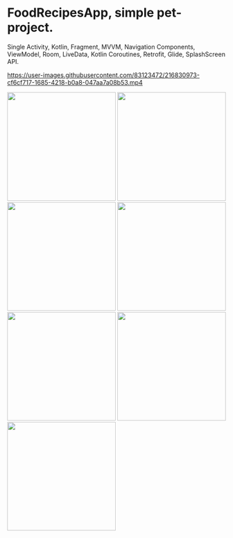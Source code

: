 ﻿# FoodRecipesApp, simple pet-project.

Single Activity, Kotlin, Fragment, MVVM, Navigation Components, ViewModel, Room, LiveData, Kotlin Coroutines, Retrofit, Glide, SplashScreen API. 

https://user-images.githubusercontent.com/83123472/216830973-cf6cf717-1685-4218-b0a8-047aa7a08b53.mp4

<img src="https://user-images.githubusercontent.com/83123472/216831020-5a757f14-b4a5-44e4-b0ce-d4bdd490e459.png" width="250"> <img src="https://user-images.githubusercontent.com/83123472/216831024-b7ec9839-0853-41c6-9318-930279fc83b8.png" width="250"> <img src="https://user-images.githubusercontent.com/83123472/216831027-c5191513-702e-4da5-be0e-273788ff52a5.png" width="250"> <img src="https://user-images.githubusercontent.com/83123472/216831019-f4ce0422-0f08-41d9-ae9a-781a1c3bfd5a.png" width="250"> <img src="https://user-images.githubusercontent.com/83123472/216831005-36749308-8208-4256-8c8d-f502eeb4a6e9.png" width="250"> <img src="https://user-images.githubusercontent.com/83123472/216831014-d763dc56-fc92-4ffc-a33c-a7688eb62d35.png" width="250"> <img src="https://user-images.githubusercontent.com/83123472/216831008-c0b5a450-1823-449c-9b28-b2461fe273c2.png" width="250"> 
